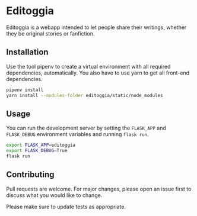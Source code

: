 <!-- README.md --- 
;; 
;; Filename: README.md
;; Author: Louise <louise>
;; Created: Sat May  2 01:12:36 2020 (+0200)
;; Last-Updated: Sat Jul 11 17:55:43 2020 (+0200)
;;           By: Louise <louise>
 -->
# Editoggia

Editoggia is a webapp intended to let people share their writings, whether
they be original stories or fanfiction.

## Installation

Use the tool pipenv to create a virtual environment with all required dependencies,
automatically. You also have to use yarn to get all front-end dependencies.

```bash
pipenv install
yarn install --modules-folder editoggia/static/node_modules
```

## Usage

You can run the development server by setting the `FLASK_APP` and `FLASK_DEBUG`
environment variables and running `flask run`.

```bash
export FLASK_APP=editoggia
export FLASK_DEBUG=True
flask run
```

## Contributing
Pull requests are welcome. For major changes, please open an issue first to discuss what you would like to change.

Please make sure to update tests as appropriate.
